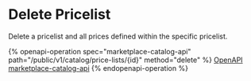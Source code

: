 # Delete Pricelist

Delete a pricelist and all prices defined within the specific pricelist.&#x20;

{% openapi-operation spec="marketplace-catalog-api" path="/public/v1/catalog/price-lists/{id}" method="delete" %}
[OpenAPI marketplace-catalog-api](https://api.platform.softwareone.com/public/v1/catalog/openapi.json)
{% endopenapi-operation %}

